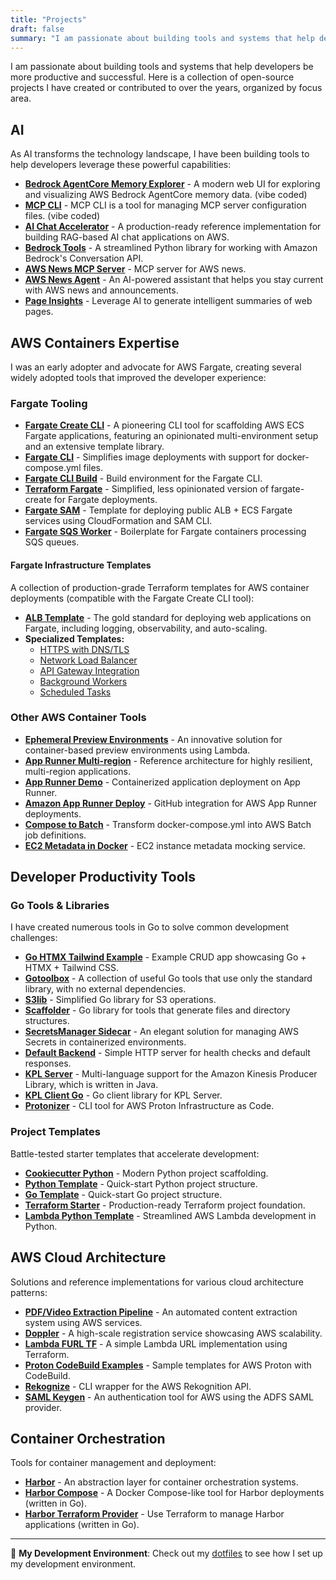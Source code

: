 ```yaml
---
title: "Projects"
draft: false
summary: "I am passionate about building tools and systems that help developers be more productive and successful. Here is a collection of open-source projects I have created or contributed to over the years, organized by focus area."
---
```


I am passionate about building tools and systems that help developers be more productive and successful. Here is a collection of open-source projects I have created or contributed to over the years, organized by focus area.

## AI
As AI transforms the technology landscape, I have been building tools to help developers leverage these powerful capabilities:

- **[Bedrock AgentCore Memory Explorer](https://github.com/jritsema/agentcore-memory-explorer)** - A modern web UI for exploring and visualizing AWS Bedrock AgentCore memory data. (vibe coded)
- **[MCP CLI](https://github.com/jritsema/mcp-cli)** - MCP CLI is a tool for managing MCP server configuration files. (vibe coded)
- **[AI Chat Accelerator](https://github.com/aws-samples/ai-chat-accelerator)** - A production-ready reference implementation for building RAG-based AI chat applications on AWS.
- **[Bedrock Tools](https://github.com/jritsema/bedrock-tools)** - A streamlined Python library for working with Amazon Bedrock's Conversation API.
- **[AWS News MCP Server](https://github.com/jritsema/aws-news-mcp-server)** - MCP server for AWS news.
- **[AWS News Agent](https://github.com/jritsema/aws-news-agent)** - An AI-powered assistant that helps you stay current with AWS news and announcements.
- **[Page Insights](https://github.com/jritsema/page-insights)** - Leverage AI to generate intelligent summaries of web pages.

## AWS Containers Expertise
I was an early adopter and advocate for AWS Fargate, creating several widely adopted tools that improved the developer experience:

### Fargate Tooling
- **[Fargate Create CLI](https://github.com/turnerlabs/fargate-create)** - A pioneering CLI tool for scaffolding AWS ECS Fargate applications, featuring an opinionated multi-environment setup and an extensive template library.
- **[Fargate CLI](https://github.com/turnerlabs/fargate)** - Simplifies image deployments with support for docker-compose.yml files.
- **[Fargate CLI Build](https://github.com/turnerlabs/fargate-cli-build)** - Build environment for the Fargate CLI.
- **[Terraform Fargate](https://github.com/jritsema/terraform-fargate)** - Simplified, less opinionated version of fargate-create for Fargate deployments.
- **[Fargate SAM](https://github.com/jritsema/fargate-sam)** - Template for deploying public ALB + ECS Fargate services using CloudFormation and SAM CLI.
- **[Fargate SQS Worker](https://github.com/jritsema/sqs-worker)** - Boilerplate for Fargate containers processing SQS queues.

#### Fargate Infrastructure Templates
A collection of production-grade Terraform templates for AWS container deployments (compatible with the Fargate Create CLI tool):
- **[ALB Template](https://github.com/turnerlabs/terraform-ecs-fargate)** - The gold standard for deploying web applications on Fargate, including logging, observability, and auto-scaling.
- **Specialized Templates:**
  - [HTTPS with DNS/TLS](https://github.com/turnerlabs/terraform-ecs-fargate-dns-https)
  - [Network Load Balancer](https://github.com/turnerlabs/terraform-ecs-fargate-nlb)
  - [API Gateway Integration](https://github.com/turnerlabs/terraform-ecs-fargate-apigateway)
  - [Background Workers](https://github.com/turnerlabs/terraform-ecs-fargate-background-worker)
  - [Scheduled Tasks](https://github.com/turnerlabs/terraform-ecs-fargate-scheduled-task)

### Other AWS Container Tools
- **[Ephemeral Preview Environments](https://github.com/aws-samples/ephemeral-preview-containers-furl)** - An innovative solution for container-based preview environments using Lambda.
- **[App Runner Multi-region](https://github.com/aws-samples/apprunner-multiregion)** - Reference architecture for highly resilient, multi-region applications.
- **[App Runner Demo](https://github.com/jritsema/apprunner-demo)** - Containerized application deployment on App Runner.
- **[Amazon App Runner Deploy](https://github.com/awslabs/amazon-app-runner-deploy)** - GitHub integration for AWS App Runner deployments.
- **[Compose to Batch](https://github.com/turnerlabs/compose-to-batch)** - Transform docker-compose.yml into AWS Batch job definitions.
- **[EC2 Metadata in Docker](https://github.com/turnerlabs/ectou-metadata)** - EC2 instance metadata mocking service.

## Developer Productivity Tools

### Go Tools & Libraries
I have created numerous tools in Go to solve common development challenges:
- **[Go HTMX Tailwind Example](https://github.com/jritsema/go-htmx-tailwind-example)** - Example CRUD app showcasing Go + HTMX + Tailwind CSS.
- **[Gotoolbox](https://github.com/jritsema/gotoolbox)** - A collection of useful Go tools that use only the standard library, with no external dependencies.
- **[S3lib](https://github.com/jritsema/s3lib)** - Simplified Go library for S3 operations.
- **[Scaffolder](https://github.com/jritsema/scaffolder)** - Go library for tools that generate files and directory structures.
- **[SecretsManager Sidecar](https://github.com/turnerlabs/secretsmanager-sidecar)** - An elegant solution for managing AWS Secrets in containerized environments.
- **[Default Backend](https://github.com/jritsema/defaultbackend)** - Simple HTTP server for health checks and default responses.
- **[KPL Server](https://github.com/turnerlabs/kplserver)** - Multi-language support for the Amazon Kinesis Producer Library, which is written in Java.
- **[KPL Client Go](https://github.com/turnerlabs/kplclientgo)** - Go client library for KPL Server.
- **[Protonizer](https://github.com/awslabs/protonizer)** - CLI tool for AWS Proton Infrastructure as Code.

### Project Templates
Battle-tested starter templates that accelerate development:
- **[Cookiecutter Python](https://github.com/jritsema/cookiecutter-python)** - Modern Python project scaffolding.
- **[Python Template](https://github.com/jritsema/python-template)** - Quick-start Python project structure.
- **[Go Template](https://github.com/jritsema/go-template)** - Quick-start Go project structure.
- **[Terraform Starter](https://github.com/jritsema/terraform-starter)** - Production-ready Terraform project foundation.
- **[Lambda Python Template](https://github.com/jritsema/lambda-python-template)** - Streamlined AWS Lambda development in Python.

## AWS Cloud Architecture
Solutions and reference implementations for various cloud architecture patterns:

- **[PDF/Video Extraction Pipeline](https://github.com/jritsema/aws-pdf-video-extraction-pipeline)** - An automated content extraction system using AWS services.
- **[Doppler](https://github.com/WarnerMedia/doppler)** - A high-scale registration service showcasing AWS scalability.
- **[Lambda FURL TF](https://github.com/jritsema/lambda-furl-tf)** - A simple Lambda URL implementation using Terraform.
- **[Proton CodeBuild Examples](https://github.com/aws-containers/proton-codebuild-provisioning-examples/tree/main/terraform)** - Sample templates for AWS Proton with CodeBuild.
- **[Rekognize](https://github.com/jritsema/rekognize)** - CLI wrapper for the AWS Rekognition API.
- **[SAML Keygen](https://github.com/turnerlabs/samlkeygen)** - An authentication tool for AWS using the ADFS SAML provider.

## Container Orchestration
Tools for container management and deployment:
- **[Harbor](https://github.com/turnerlabs/harbor)** - An abstraction layer for container orchestration systems.
- **[Harbor Compose](https://github.com/turnerlabs/harbor-compose)** - A Docker Compose-like tool for Harbor deployments (written in Go).
- **[Harbor Terraform Provider](https://github.com/turnerlabs/terraform-provider-harbor)** - Use Terraform to manage Harbor applications (written in Go).

---

🔧 **My Development Environment**: Check out my [dotfiles](https://github.com/jritsema/home) to see how I set up my development environment.